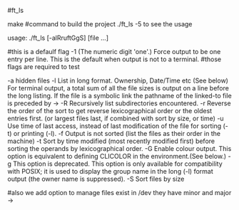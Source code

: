 #ft_ls

make #command to build the project
./ft_ls -5 to see the usage

usage: ./ft_ls [-alRruftGgS] [file ...]

#this is a defaulf flag
-1 (The numeric digit 'one'.)  Force output to be one entry per line.
              This is the default when output is not to a terminal.
#those flags are required to test

-a hidden files
-l List in long format. Ownership, Date/Time etc (See below)
             For terminal output, a total sum of all the file sizes is 
             output on a line before the long listing.
             If the file is a symbolic link the pathname of the linked-to file is
             preceded by ->
-R Recursively list subdirectories encountered.
-r Reverse the order of the sort to get reverse lexicographical
             order or the oldest entries first.
             (or largest files last, if combined with sort by size, or time)
-u Use time of last access, instead of last modification of the file
             for sorting (-t) or printing (-l).
-f      Output is not sorted (list the files as their order in the machine)
-t      Sort by time modified (most recently modified first) before
             sorting the operands by lexicographical order.
-G      Enable colour output.
             This option is equivalent to defining CLICOLOR in the environment.(See below.)
-g      This option is deprecated. This option is only available for compatibility
             with POSIX; it is used to display the group name in the long (-l) format output
             (the owner name is suppressed).
-S      Sort files by size

#also we add option to manage files exist in /dev they have minor and major ->

